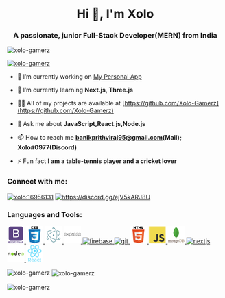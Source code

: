 <h1 align="center">Hi 👋, I'm Xolo</h1>
<h3 align="center">A passionate, junior Full-Stack Developer(MERN) from India</h3>

<p align="left"> <img src="https://komarev.com/ghpvc/?username=xolo-gamerz&label=Profile%20views&color=0e75b6&style=flat" alt="xolo-gamerz" /> </p>

<p align="left"> <a href="https://github.com/ryo-ma/github-profile-trophy"><img src="https://github-profile-trophy.vercel.app/?username=xolo-gamerz" alt="xolo-gamerz" /></a> </p>

- 🔭 I’m currently working on [My Personal App](https://github.com/Xolo-Gamerz/Xolo-App)

- 🌱 I’m currently learning **Next.js, Three.js**

- 👨‍💻 All of my projects are available at [https://github.com/Xolo-Gamerz](https://github.com/Xolo-Gamerz)

- 💬 Ask me about **JavaScript,React.js,Node.js**

- 📫 How to reach me **banikprithviraj95@gmail.com(Mail); Xolo#0977(Discord)**

- ⚡ Fun fact **I am a table-tennis player and a cricket lover**

<h3 align="left">Connect with me:</h3>
<p align="left">
<a href="https://stackoverflow.com/users/16956131/xolo" target="blank"><img align="center" src="https://raw.githubusercontent.com/rahuldkjain/github-profile-readme-generator/master/src/images/icons/Social/stack-overflow.svg" alt="xolo:16956131" height="30" width="40" /></a>
<a href="https://discord.gg/https://discord.gg/ejV5kARJ8U" target="blank"><img align="center" src="https://raw.githubusercontent.com/rahuldkjain/github-profile-readme-generator/master/src/images/icons/Social/discord.svg" alt="https://discord.gg/ejV5kARJ8U" height="30" width="40" /></a>
</p>

<h3 align="left">Languages and Tools:</h3>
<p align="left"> <a href="https://getbootstrap.com" target="_blank" rel="noreferrer"> <img src="https://raw.githubusercontent.com/devicons/devicon/master/icons/bootstrap/bootstrap-plain-wordmark.svg" alt="bootstrap" width="40" height="40"/> </a> <a href="https://www.w3schools.com/css/" target="_blank" rel="noreferrer"> <img src="https://raw.githubusercontent.com/devicons/devicon/master/icons/css3/css3-original-wordmark.svg" alt="css3" width="40" height="40"/> </a> <a href="https://www.electronjs.org" target="_blank" rel="noreferrer"> <img src="https://raw.githubusercontent.com/devicons/devicon/master/icons/electron/electron-original.svg" alt="electron" width="40" height="40"/> </a> <a href="https://expressjs.com" target="_blank" rel="noreferrer"> <img src="https://raw.githubusercontent.com/devicons/devicon/master/icons/express/express-original-wordmark.svg" alt="express" width="40" height="40"/> </a> <a href="https://firebase.google.com/" target="_blank" rel="noreferrer"> <img src="https://www.vectorlogo.zone/logos/firebase/firebase-icon.svg" alt="firebase" width="40" height="40"/> </a> <a href="https://git-scm.com/" target="_blank" rel="noreferrer"> <img src="https://www.vectorlogo.zone/logos/git-scm/git-scm-icon.svg" alt="git" width="40" height="40"/> </a> <a href="https://www.w3.org/html/" target="_blank" rel="noreferrer"> <img src="https://raw.githubusercontent.com/devicons/devicon/master/icons/html5/html5-original-wordmark.svg" alt="html5" width="40" height="40"/> </a> <a href="https://developer.mozilla.org/en-US/docs/Web/JavaScript" target="_blank" rel="noreferrer"> <img src="https://raw.githubusercontent.com/devicons/devicon/master/icons/javascript/javascript-original.svg" alt="javascript" width="40" height="40"/> </a> <a href="https://www.mongodb.com/" target="_blank" rel="noreferrer"> <img src="https://raw.githubusercontent.com/devicons/devicon/master/icons/mongodb/mongodb-original-wordmark.svg" alt="mongodb" width="40" height="40"/> </a> <a href="https://nextjs.org/" target="_blank" rel="noreferrer"> <img src="https://cdn.worldvectorlogo.com/logos/nextjs-2.svg" alt="nextjs" width="40" height="40"/> </a> <a href="https://nodejs.org" target="_blank" rel="noreferrer"> <img src="https://raw.githubusercontent.com/devicons/devicon/master/icons/nodejs/nodejs-original-wordmark.svg" alt="nodejs" width="40" height="40"/> </a> <a href="https://reactjs.org/" target="_blank" rel="noreferrer"> <img src="https://raw.githubusercontent.com/devicons/devicon/master/icons/react/react-original-wordmark.svg" alt="react" width="40" height="40"/> </a> </p>

<p><img align="left" src="https://github-readme-stats.vercel.app/api/top-langs?username=xolo-gamerz&show_icons=true&locale=en&layout=compact" alt="xolo-gamerz" /></p>

<p>&nbsp;<img align="center" src="https://github-readme-stats.vercel.app/api?username=xolo-gamerz&show_icons=true&locale=en" alt="xolo-gamerz" /></p>

<p><img align="center" src="https://github-readme-streak-stats.herokuapp.com/?user=xolo-gamerz&" alt="xolo-gamerz" /></p>
